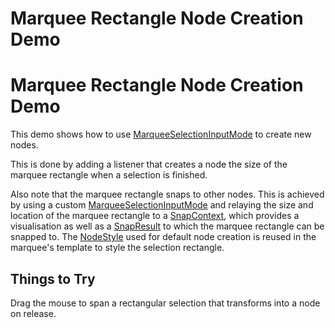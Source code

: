 <!--
 //////////////////////////////////////////////////////////////////////////////
 // @license
 // This file is part of yFiles for HTML 2.6.
 // Use is subject to license terms.
 //
 // Copyright (c) 2000-2024 by yWorks GmbH, Vor dem Kreuzberg 28,
 // 72070 Tuebingen, Germany. All rights reserved.
 //
 //////////////////////////////////////////////////////////////////////////////
-->
# Marquee Rectangle Node Creation Demo

# Marquee Rectangle Node Creation Demo

This demo shows how to use [MarqueeSelectionInputMode](https://docs.yworks.com/yfileshtml/#/api/MarqueeSelectionInputMode) to create new nodes.

This is done by adding a listener that creates a node the size of the marquee rectangle when a selection is finished.

Also note that the marquee rectangle snaps to other nodes. This is achieved by using a custom [MarqueeSelectionInputMode](https://docs.yworks.com/yfileshtml/#/api/MarqueeSelectionInputMode) and relaying the size and location of the marquee rectangle to a [SnapContext](https://docs.yworks.com/yfileshtml/#/api/SnapContext), which provides a visualisation as well as a [SnapResult](https://docs.yworks.com/yfileshtml/#/api/SnapResult) to which the marquee rectangle can be snapped to. The [NodeStyle](https://docs.yworks.com/yfileshtml/#/api/NodeStyle) used for default node creation is reused in the marquee's template to style the selection rectangle.

## Things to Try

Drag the mouse to span a rectangular selection that transforms into a node on release.
